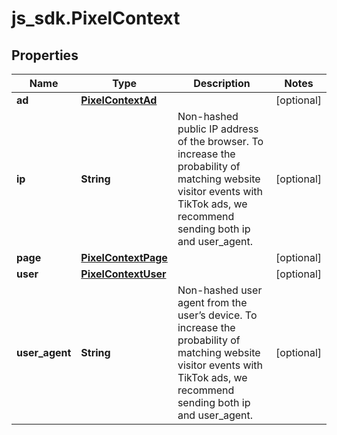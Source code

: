 # js_sdk.PixelContext

## Properties
Name | Type | Description | Notes
------------ | ------------- | ------------- | -------------
**ad** | [**PixelContextAd**](PixelContextAd.md) |  | [optional] 
**ip** | **String** | Non-hashed public IP address of the browser. To increase the probability of matching website visitor events with TikTok ads, we recommend sending both ip and user_agent. | [optional] 
**page** | [**PixelContextPage**](PixelContextPage.md) |  | [optional] 
**user** | [**PixelContextUser**](PixelContextUser.md) |  | [optional] 
**user_agent** | **String** | Non-hashed user agent from the user’s device. To increase the probability of matching website visitor events with TikTok ads, we recommend sending both ip and user_agent. | [optional] 
